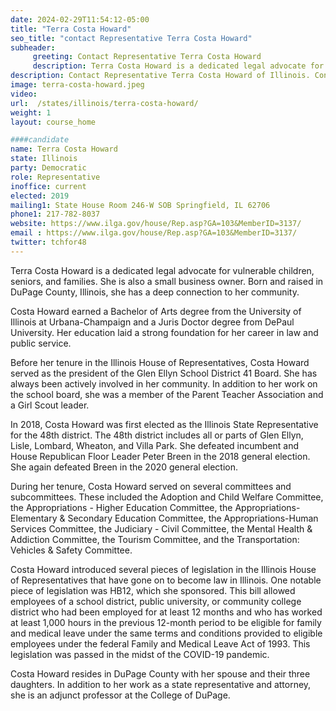 ```yaml
---
date: 2024-02-29T11:54:12-05:00
title: "Terra Costa Howard"
seo_title: "contact Representative Terra Costa Howard"
subheader:
     greeting: Contact Representative Terra Costa Howard
     description: Terra Costa Howard is a dedicated legal advocate for vulnerable children, seniors, and families. She is also a small business owner. Born and raised in DuPage County, Illinois, she has a deep connection to her community.
description: Contact Representative Terra Costa Howard of Illinois. Contact information for Terra Costa Howard includes email address, phone number, and mailing address.
image: terra-costa-howard.jpeg
video:
url:  /states/illinois/terra-costa-howard/
weight: 1
layout: course_home

####candidate
name: Terra Costa Howard
state: Illinois
party: Democratic
role: Representative
inoffice: current
elected: 2019
mailing1: State House Room 246-W SOB Springfield, IL 62706
phone1: 217-782-8037
website: https://www.ilga.gov/house/Rep.asp?GA=103&MemberID=3137/
email : https://www.ilga.gov/house/Rep.asp?GA=103&MemberID=3137/
twitter: tchfor48
---
```


Terra Costa Howard is a dedicated legal advocate for vulnerable children, seniors, and families. She is also a small business owner. Born and raised in DuPage County, Illinois, she has a deep connection to her community.

Costa Howard earned a Bachelor of Arts degree from the University of Illinois at Urbana-Champaign and a Juris Doctor degree from DePaul University. Her education laid a strong foundation for her career in law and public service.

Before her tenure in the Illinois House of Representatives, Costa Howard served as the president of the Glen Ellyn School District 41 Board. She has always been actively involved in her community. In addition to her work on the school board, she was a member of the Parent Teacher Association and a Girl Scout leader.

In 2018, Costa Howard was first elected as the Illinois State Representative for the 48th district. The 48th district includes all or parts of Glen Ellyn, Lisle, Lombard, Wheaton, and Villa Park. She defeated incumbent and House Republican Floor Leader Peter Breen in the 2018 general election. She again defeated Breen in the 2020 general election.

During her tenure, Costa Howard served on several committees and subcommittees. These included the Adoption and Child Welfare Committee, the Appropriations - Higher Education Committee, the Appropriations-Elementary & Secondary Education Committee, the Appropriations-Human Services Committee, the Judiciary - Civil Committee, the Mental Health & Addiction Committee, the Tourism Committee, and the Transportation: Vehicles & Safety Committee.

Costa Howard introduced several pieces of legislation in the Illinois House of Representatives that have gone on to become law in Illinois. One notable piece of legislation was HB12, which she sponsored. This bill allowed employees of a school district, public university, or community college district who had been employed for at least 12 months and who has worked at least 1,000 hours in the previous 12-month period to be eligible for family and medical leave under the same terms and conditions provided to eligible employees under the federal Family and Medical Leave Act of 1993. This legislation was passed in the midst of the COVID-19 pandemic.

Costa Howard resides in DuPage County with her spouse and their three daughters. In addition to her work as a state representative and attorney, she is an adjunct professor at the College of DuPage.
